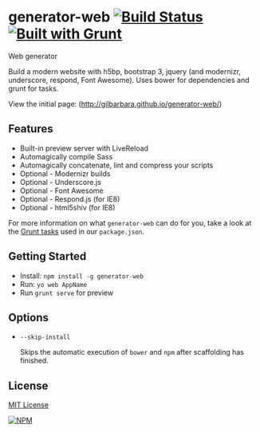 # generator-web [![Build Status](https://secure.travis-ci.org/gilbarbara/generator-web.png?branch=master)](https://travis-ci.org/gilbarbara/generator-web) [![Built with Grunt](https://cdn.gruntjs.com/builtwith.png)](http://gruntjs.com/)

Web generator

Build a modern website with h5bp, bootstrap 3, jquery (and modernizr, underscore, respond, Font Awesome).
Uses bower for dependencies and grunt for tasks.

View the initial page: (http://gilbarbara.github.io/generator-web/)

## Features

* Built-in preview server with LiveReload
* Automagically compile Sass
* Automagically concatenate, lint and compress your scripts
* Optional - Modernizr builds
* Optional - Underscore.js
* Optional - Font Awesome
* Optional - Respond.js (for IE8)
* Optional - html5shiv (for IE8)

For more information on what `generator-web` can do for you, take a look at the [Grunt tasks](https://github.com/gilbarbara/generator-web/blob/master/app/templates/_package.json) used in our `package.json`.

## Getting Started

- Install: `npm install -g generator-web`
- Run: `yo web AppName`
- Run `grunt serve` for preview


## Options

* `--skip-install`

  Skips the automatic execution of `bower` and `npm` after scaffolding has finished.

## License

[MIT License](http://en.wikipedia.org/wiki/MIT_License)

[![NPM](https://nodei.co/npm/generator-web.png?compact=true)](https://nodei.co/npm/generator-web/)
